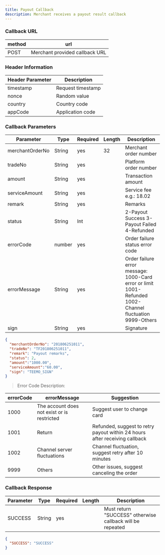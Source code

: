 ```yaml
---
title: Payout Callback
description: Merchant receives a payout result callback
---
```


### Callback URL

| method | url                            |
| ------ | ------------------------------ |
| POST   | Merchant provided callback URL |


### Header Information

| Header Parameter | Description       |
|-----------------|-------------------|
| timestamp       | Request timestamp |
| nonce          | Random value      |
| country        | Country code      |
| appCode        | Application code  |

### Callback Parameters

| Parameter       | Type   | Required | Length | Description                                                                                |
| -------------- | ------ | -------- | ------ | ------------------------------------------------------------------------------------------ |
| merchantOrderNo | String | yes      | 32     | Merchant order number                                                                      |
| tradeNo        | String | yes      |        | Platform order number                                                                      |
| amount         | String | yes      |        | Transaction amount                                                                         |
| serviceAmount  | String | yes      |        | Service fee e.g.: 18.02                                                                    |
| remark         | String | yes      |        | Remarks                                                                                    |
| status         | String | Int      |        | 2-Payout Success 3-Payout Failed 4-Refunded                                               |
| errorCode      | number | yes      |        | Order failure status error code                                                           |
| errorMessage   | String | yes      |        | Order failure error message: 1000-Card error or limit 1001-Refunded 1002-Channel fluctuation 9999-Others |
| sign           | String | yes      |        | Signature                                                                                 |

```json title="Callback Example"
{
  "merchantOrderNo": "201806251011",
  "tradeNo": "TF201806251011",
  "remark": "Payout remarks",
  "status": 2,
  "amount":"1000.00",
  "serviceAmount":"60.00",
  "sign": "TEEMO_SIGN"
}
```

> Error Code Description:

| errorCode | errorMessage                                | Suggestion                                                                                |
| --------- | ------------------------------------------- | ----------------------------------------------------------------------------------------- |
| 1000      | The account does not exist or is restricted | Suggest user to change card                                                              |
| 1001      | Return                                      | Refunded, suggest to retry payout within 24 hours after receiving callback               |
| 1002      | Channel server fluctuations                 | Channel fluctuation, suggest retry after 10 minutes                                      |
| 9999      | Others                                      | Other issues, suggest canceling the order                                                |

### Callback Response

| Parameter | Type   | Required | Length | Description                                                          |
| --------- | ------ | -------- | ------ | -------------------------------------------------------------------- |
| SUCCESS   | String | yes      |        | Must return "SUCCESS" otherwise callback will be repeated            |

```json title="Response Example"
{
  "SUCCESS": "SUCCESS"
}
```
